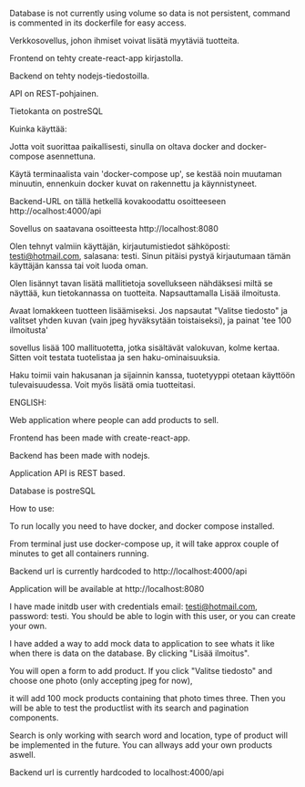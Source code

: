 Database is not currently using volume so data is not persistent, command is commented in its dockerfile for easy access.

Verkkosovellus, johon ihmiset voivat lisätä myytäviä tuotteita.

Frontend on tehty create-react-app kirjastolla.

Backend on tehty nodejs-tiedostoilla.

API on REST-pohjainen.

Tietokanta on postreSQL

Kuinka käyttää:

Jotta voit suorittaa paikallisesti, sinulla on oltava docker and docker-compose asennettuna.

Käytä terminaalista vain 'docker-compose up', se kestää noin muutaman minuutin, ennenkuin docker kuvat on rakennettu ja käynnistyneet.

Backend-URL on tällä hetkellä kovakoodattu osoitteeseen http://ocalhost:4000/api

Sovellus on saatavana osoitteesta http://localhost:8080

Olen tehnyt valmiin käyttäjän, kirjautumistiedot sähköposti: testi@hotmail.com, salasana: testi. Sinun pitäisi pystyä kirjautumaan tämän käyttäjän kanssa tai voit luoda oman.

Olen lisännyt tavan lisätä mallitietoja sovellukseen nähdäksesi miltä se näyttää, kun tietokannassa on tuotteita. Napsauttamalla Lisää ilmoitusta.

Avaat lomakkeen tuotteen lisäämiseksi. Jos napsautat "Valitse tiedosto" ja valitset yhden kuvan (vain jpeg hyväksytään toistaiseksi), ja painat 'tee 100 ilmoitusta'

sovellus lisää 100 mallituotetta, jotka sisältävät valokuvan, kolme kertaa. Sitten voit testata tuotelistaa ja sen haku-ominaisuuksia.

Haku toimii vain hakusanan ja sijainnin kanssa, tuotetyyppi otetaan käyttöön tulevaisuudessa. Voit myös lisätä omia tuotteitasi.



ENGLISH:

Web application where people can add products to sell.

Frontend has been made with create-react-app.

Backend has been made with nodejs.

Application API is REST based.

Database is postreSQL

How to use:

To run locally you need to have docker, and docker compose installed.

From terminal just use docker-compose up, it will take approx couple of minutes to get all containers running.

Backend url is currently hardcoded to http://localhost:4000/api

Application will be available at http://localhost:8080

I have made initdb user with credentials email: testi@hotmail.com, password: testi. You should be able to login with this user, or you can create your own.

I have added a way to add mock data to application to see whats it like when there is data on the database. By clicking "Lisää ilmoitus".

You will open a form to add product. If you click "Valitse tiedosto" and choose one photo (only accepting jpeg for now),

it will add 100 mock products containing that photo times three. Then you will be able to test the productlist with its search and pagination components.

Search is only working with search word and location, type of product will be implemented in the future. You can allways add your own products aswell.

Backend url is currently hardcoded to localhost:4000/api
